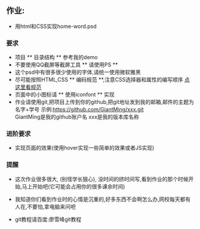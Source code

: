 ## 作业:
 + 用html和CSS实现home-word.psd


### 要求
 + 项目 ** 目录结构 ** 参考我的demo
 + 不要使用QQ截屏等截屏工具 ** 请使用PS **
 + 这个psd中有很多很少使用的字体,请统一使用微软雅黑
 + 尽可能按照HTML,CSS ** 编码规范 **,注意CSS选择器和属性的编写顺序 [点这里看规范](http://codeguide.bootcss.com/)
 + 页面中的小图标请 ** 使用iconfont ** 实现
 + 作业请使用git,把项目上传到你的github,把git地址发到我的邮箱,邮件的主题为名字+学号
 示例:https://github.com/GiantMing/xxx.git  
  GiantMing是我的github账户名 xxx是我的版本库名称

### 进阶要求
 + 实现页面的效果(使用hover实现一些简单的效果或者JS实现)

### 提醒
 
 + 这次作业很多很大, (别怪学长狠心), 没时间的挤时间写,看到作业的那个时候开始,马上开始吧(它可能会占用你的很多课余时间)

 + 我知道你们看到作业时的心情是沉重的,好多东西不会啊怎么办,网校每天都有人在,不要怕,拿电脑来问吧

 + git教程请百度:廖雪峰git教程


